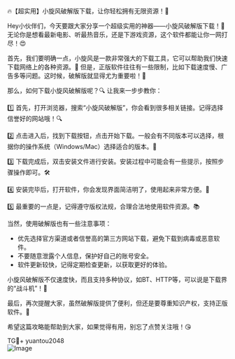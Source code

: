 🔥【超实用】小旋风破解版下载，让你轻松拥有无限资源！🚀

Hey小伙伴们，今天要跟大家分享一个超级实用的神器——小旋风破解版下载！🎉 无论你是想看最新电影、听最热音乐，还是下游戏资源，这个软件都能让你一网打尽！😍

首先，我们要明确一点，小旋风是一款非常强大的下载工具，它可以帮助我们快速下载网络上的各种资源。🌈 但是，正版软件往往有一些限制，比如下载速度慢、广告多等问题。这时候，破解版就显得尤为重要啦！💪

那么，如何下载小旋风破解版呢？🔍 让我来一步步教你：

1️⃣ 首先，打开浏览器，搜索“小旋风破解版”，你会看到很多相关链接。记得选择信誉好的网站哦！🔍

2️⃣ 点击进入后，找到下载按钮，点击开始下载。一般会有不同版本可以选择，根据你的操作系统（Windows/Mac）选择适合的版本。💾

3️⃣ 下载完成后，双击安装文件进行安装。安装过程中可能会有一些提示，按照步骤操作即可。🛠️

4️⃣ 安装完毕后，打开软件，你会发现界面简洁明了，使用起来非常方便。🎉

5️⃣ 最重要的一点是，记得遵守版权法规，合理合法地使用软件资源。📚

当然，使用破解版也有一些注意事项：

- 优先选择官方渠道或者信誉高的第三方网站下载，避免下载到病毒或恶意软件。
- 不要随意泄露个人信息，保护好自己的账号安全。
- 软件更新较快，记得定期检查更新，以获取更好的体验。

小旋风破解版不仅速度快，而且支持多种协议，如BT、HTTP等，可以说是下载界的“战斗机”！🚀

最后，再次提醒大家，虽然破解版提供了便利，但还是要尊重知识产权，支持正版软件。🌟

希望这篇攻略能帮助到大家，如果觉得有用，别忘了点赞关注哦！😘

TG💪+ yuantou2048  
![Image](https://github.com/user-attachments/assets/42a5a4a5-fea9-4a1d-8aa0-73e57e430cca)